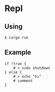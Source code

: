 # Repl

## Using

```
$ cargo run
```

## Example

```
if !true { 
    # > sudo shutdown
} else {
    # > echo "hi"
    # comment
}
```
